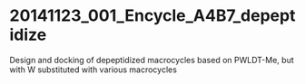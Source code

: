 20141123_001_Encycle_A4B7_depeptidize
=====================================
Design and docking of depeptidized macrocycles based on PWLDT-Me, but with W substituted with various macrocycles
